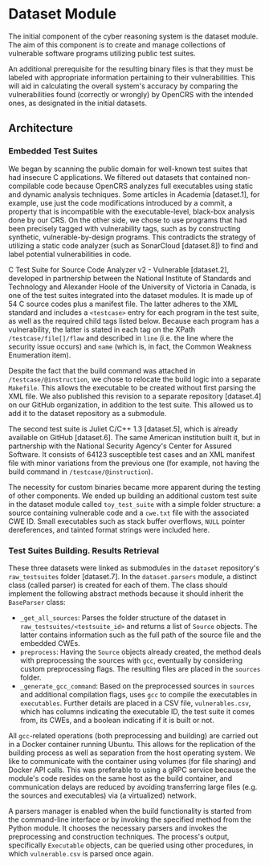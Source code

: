 # Dataset Module

The initial component of the cyber reasoning system is the dataset module. The aim of this component is to create and manage collections of vulnerable software programs utilizing public test suites.

An additional prerequisite for the resulting binary files is that they must be labeled with appropriate information pertaining to their vulnerabilities. This will aid in calculating the overall system's accuracy by comparing the vulnerabilities found (correctly or wrongly) by OpenCRS with the intended ones, as designated in the initial datasets.

## Architecture

### Embedded Test Suites

We began by scanning the public domain for well-known test suites that had insecure C applications. We filtered out datasets that contained non-compilable code because OpenCRS analyzes full executables using static and dynamic analysis techniques. Some articles in Academia [dataset.1], for example, use just the code modifications introduced by a commit, a property that is incompatible with the executable-level, black-box analysis done by our CRS. On the other side, we chose to use programs that had been precisely tagged with vulnerability tags, such as by constructing synthetic, vulnerable-by-design programs. This contradicts the strategy of utilizing a static code analyzer (such as SonarCloud [dataset.8]) to find and label potential vulnerabilities in code.

C Test Suite for Source Code Analyzer v2 - Vulnerable [dataset.2], developed in partnership between the National Institute of Standards and Technology and Alexander Hoole of the University of Victoria in Canada, is one of the test suites integrated into the dataset modules. It is made up of 54 C source codes plus a manifest file. The latter adheres to the XML standard and includes a `<testcase>` entry for each program in the test suite, as well as the required child tags listed below. Because each program has a vulnerability, the latter is stated in each tag on the XPath `/testcase/file[]/flaw` and described in `line` (i.e. the line where the security issue occurs) and `name` (which is, in fact, the Common Weakness Enumeration item).

Despite the fact that the build command was attached in `/testcase/@instruction`, we chose to relocate the build logic into a separate `Makefile`. This allows the executable to be created without first parsing the XML file. We also published this revision to a separate repository [dataset.4] on our GitHub organization, in addition to the test suite. This allowed us to add it to the dataset repository as a submodule.

The second test suite is Juliet C/C++ 1.3 [dataset.5], which is already available on GitHub [dataset.6]. The same American institution built it, but in partnership with the National Security Agency's Center for Assured Software. It consists of 64123 susceptible test cases and an XML manifest file with minor variations from the previous one (for example, not having the build command in `/testcase/@instruction`).

The necessity for custom binaries became more apparent during the testing of other components. We ended up building an additional custom test suite in the dataset module called `toy_test_suite` with a simple folder structure: a source containing vulnerable code and a `cwe.txt` file with the associated CWE ID. Small executables such as stack buffer overflows, `NULL` pointer dereferences, and tainted format strings were included here.

### Test Suites Building. Results Retrieval

These three datasets were linked as submodules in the `dataset` repository's `raw_testsuites` folder [dataset.7]. In the `dataset.parsers` module, a distinct class (called parser) is created for each of them. The class should implement the following abstract methods because it should inherit the `BaseParser` class:

- `_get_all_sources`: Parses the folder structure of the dataset in `raw_testsuites/<testsuite_id>` and returns a list of `Source` objects. The latter contains information such as the full path of the source file and the embedded CWEs.
- `preprocess`: Having the `Source` objects already created, the method deals with preprocessing the sources with `gcc`, eventually by considering custom preprocessing flags. The resulting files are placed in the `sources` folder.
- `_generate_gcc_command`: Based on the preprocessed sources in `sources` and additional compilation flags, uses `gcc` to compile the executables in `executables`. Further details are placed in a CSV file, `vulnerables.csv`, which has columns indicating the executable ID, the test suite it comes from, its CWEs, and a boolean indicating if it is built or not.

All `gcc`-related operations (both preprocessing and building) are carried out in a Docker container running Ubuntu. This allows for the replication of the building process as well as separation from the host operating system. We like to communicate with the container using volumes (for file sharing) and Docker API calls. This was preferable to using a gRPC service because the module's code resides on the same host as the build container, and communication delays are reduced by avoiding transferring large files (e.g. the sources and executables) via (a virtualized) network.

A parsers manager is enabled when the build functionality is started from the command-line interface or by invoking the specified method from the Python module. It chooses the necessary parsers and invokes the preprocessing and construction techniques. The process's output, specifically `Executable` objects, can be queried using other procedures, in which `vulnerable.csv` is parsed once again.
